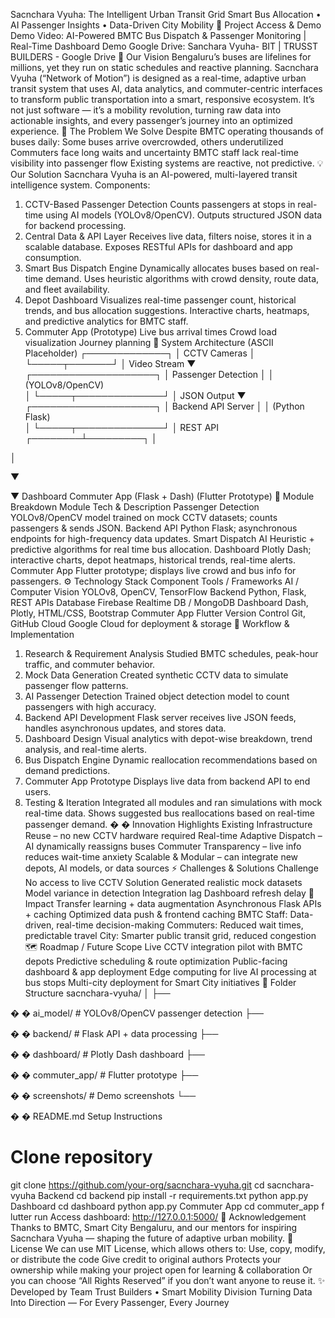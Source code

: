 Sacnchara Vyuha: The Intelligent Urban Transit Grid
 Smart Bus Allocation • AI Passenger Insights • Data-Driven City Mobility
 📂
 Project Access & Demo
 Demo Video: 
AI-Powered BMTC Bus Dispatch & Passenger Monitoring | Real-Time Dashboard Demo
 Google Drive: 
Sanchara Vyuha- BIT | TRUSST BUILDERS - Google Drive
 🌌
 Our Vision
 Bengaluru’s buses are lifelines for millions, yet they run on static schedules and reactive 
planning.
 Sacnchara Vyuha (“Network of Motion”) is designed as a real-time, adaptive urban transit 
system that uses AI, data analytics, and commuter-centric interfaces to transform public 
transportation into a smart, responsive ecosystem.
 It’s not just software — it’s a mobility revolution, turning raw data into actionable insights, 
and every passenger’s journey into an optimized experience.
 🌆
 The Problem We Solve
 Despite BMTC operating thousands of buses daily:
 Some buses arrive overcrowded, others underutilized
 Commuters face long waits and uncertainty
 BMTC staff lack real-time visibility into passenger flow
 Existing systems are reactive, not predictive.
 💡
 Our Solution
 Sacnchara Vyuha is an AI-powered, multi-layered transit intelligence system.
 Components:
 1. CCTV-Based Passenger Detection
 Counts passengers at stops in real-time using AI models (YOLOv8/OpenCV).
 Outputs structured JSON data for backend processing.
 2. Central Data & API Layer
 Receives live data, filters noise, stores it in a scalable database.
 Exposes RESTful APIs for dashboard and app consumption.
 3. Smart Bus Dispatch Engine
Dynamically allocates buses based on real-time demand.
 Uses heuristic algorithms with crowd density, route data, and fleet availability.
 4. Depot Dashboard
 Visualizes real-time passenger count, historical trends, and bus allocation suggestions.
 Interactive charts, heatmaps, and predictive analytics for BMTC staff.
 5. Commuter App (Prototype)
 Live bus arrival times
 Crowd load visualization
 Journey planning
 🧭
 System Architecture (ASCII Placeholder)
 ┌─────────────┐
 │
 CCTV Cameras
 │
 └─────┬───────┘
 │
 Video Stream
 ▼
 ┌────────────────────┐
 │
 Passenger Detection 
│
 │
   (YOLOv8/OpenCV)  
│
 └─────┬──────────────┘
 │
 JSON Output
 ▼
 ┌────────────────────┐
 │
 Backend API Server 
│
 │
   (Python Flask)   
│
 └─────┬──────────────┘
 │
 REST API
 ┌────────┴─────────┐
 │
                                                                         
│
 
▼
                                                                          
▼
 Dashboard                                                 Commuter App
 (Flask + Dash)                                         (Flutter Prototype)
 🧩
 Module Breakdown
 Module Tech & Description
 Passenger Detection YOLOv8/OpenCV model trained on mock 
CCTV datasets; counts passengers & sends 
JSON.
 Backend API Python Flask; asynchronous endpoints for 
high-frequency data updates.
 Smart Dispatch AI Heuristic + predictive algorithms for real
time bus allocation.
 Dashboard Plotly Dash; interactive charts, depot 
heatmaps, historical trends, real-time 
alerts.
 Commuter App Flutter prototype; displays live crowd and 
bus info for passengers.
 ⚙
 Technology Stack
Component Tools / Frameworks
 AI / Computer Vision YOLOv8, OpenCV, TensorFlow
 Backend Python, Flask, REST APIs
 Database Firebase Realtime DB / MongoDB
 Dashboard Dash, Plotly, HTML/CSS, Bootstrap
 Commuter App Flutter
 Version Control Git, GitHub
 Cloud Google Cloud for deployment & storage
 🔬
 Workflow & Implementation
 1. Research & Requirement Analysis
 Studied BMTC schedules, peak-hour traffic, and commuter behavior.
 2. Mock Data Generation
 Created synthetic CCTV data to simulate passenger flow patterns.
 3. AI Passenger Detection
 Trained object detection model to count passengers with high accuracy.
 4. Backend API Development
 Flask server receives live JSON feeds, handles asynchronous updates, and stores 
data.
 5. Dashboard Design
 Visual analytics with depot-wise breakdown, trend analysis, and real-time alerts.
 6. Bus Dispatch Engine
 Dynamic reallocation recommendations based on demand predictions.
 7. Commuter App Prototype
 Displays live data from backend API to end users.
 8. Testing & Iteration
 Integrated all modules and ran simulations with mock real-time data.
 Shows suggested bus reallocations based on real-time passenger demand.
�
�
 Innovation Highlights
 Existing Infrastructure Reuse – no new CCTV hardware required
 Real-time Adaptive Dispatch – AI dynamically reassigns buses
 Commuter Transparency – live info reduces wait-time anxiety
 Scalable & Modular – can integrate new depots, AI models, or data sources
 ⚡
 Challenges & Solutions
 Challenge
 No access to live CCTV
 Solution
 Generated realistic mock datasets
 Model variance in detection
 Integration lag
 Dashboard refresh delay
 🚀
 Impact
 Transfer learning + data augmentation
 Asynchronous Flask APIs + caching
 Optimized data push & frontend caching
 BMTC Staff: Data-driven, real-time decision-making
 Commuters: Reduced wait times, predictable travel
 City: Smarter public transit grid, reduced congestion
 🗺
 Roadmap / Future Scope
 Live CCTV integration pilot with BMTC depots
 Predictive scheduling & route optimization
 Public-facing dashboard & app deployment
 Edge computing for live AI processing at bus stops
 Multi-city deployment for Smart City initiatives
 📂
 Folder Structure
 sacnchara-vyuha/
 │
 ├──
 
�
�
 ai_model/         # YOLOv8/OpenCV passenger detection
├──
 
�
�
 backend/          # Flask API + data processing
 ├──
 
�
�
 dashboard/        # Plotly Dash dashboard
 ├──
 
�
�
 commuter_app/     # Flutter prototype
 ├──
 
�
�
 screenshots/      # Demo screenshots
 └──
 
�
�
 README.md
 Setup Instructions
 # Clone repository
 git clone https://github.com/your-org/sacnchara-vyuha.git
 cd sacnchara-vyuha
 Backend
 cd backend
 pip install -r requirements.txt
 python app.py
 Dashboard
 cd dashboard
 python app.py
 Commuter App
 cd commuter_app
 f
 lutter run
 Access dashboard: 
http://127.0.0.1:5000/
 💖
 Acknowledgement
 Thanks to BMTC, Smart City Bengaluru, and our mentors for inspiring Sacnchara Vyuha — 
shaping the future of adaptive urban mobility.
 📜
 License
 We can use MIT License, which allows others to:
 Use, copy, modify, or distribute the code
Give credit to original authors
 Protects your ownership while making your project open for learning & collaboration
 Or you can choose “All Rights Reserved” if you don’t want anyone to reuse it.
 ✨
 Developed by Team Trust Builders • Smart Mobility Division
 Turning Data Into Direction — For Every Passenger, Every Journey

